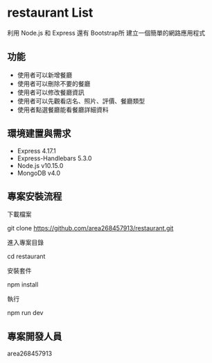 # restaurant List

利用 Node.js 和 Express 還有 Bootstrap所 建立一個簡單的網路應用程式

## 功能

- 使用者可以新增餐廳
- 使用者可以刪除不要的餐廳
- 使用者可以修改餐廳資訊
- 使用者可以先觀看店名、照片、評價、餐廳類型
- 使用者點選餐廳能看餐廳詳細資料

## 環境建置與需求

- Express 4.17.1
- Express-Handlebars 5.3.0
- Node.js v10.15.0
- MongoDB v4.0 
## 專案安裝流程

下載檔案

git clone https://github.com/area268457913/restaurant.git

進入專案目錄

cd restaurant

安裝套件

npm install

執行

npm run dev

##  專案開發人員

area268457913
